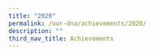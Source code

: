 ```yaml
---
title: "2020"
permalink: /our-dna/achievements/2020/
description: ""
third_nav_title: Achievements
---
```

